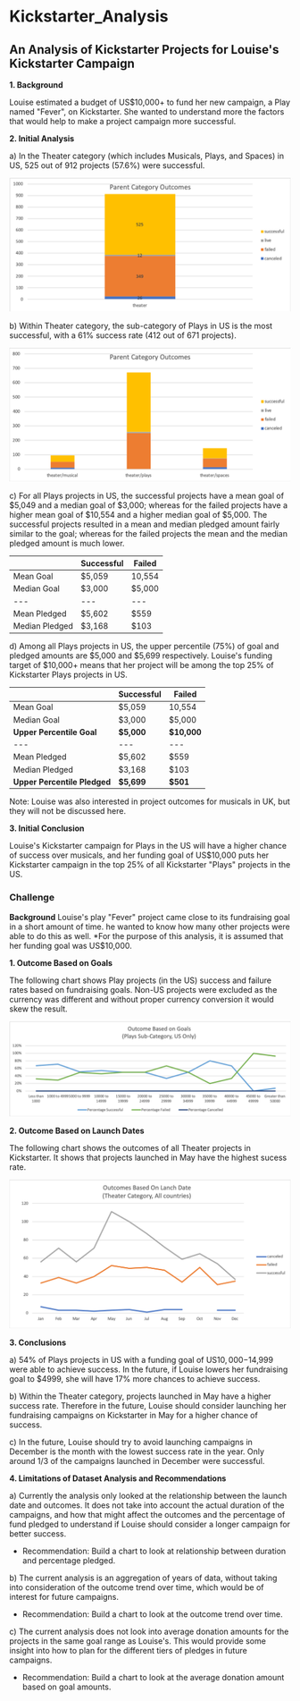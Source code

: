 # Kickstarter_Analysis
## An Analysis of Kickstarter Projects for Louise's Kickstarter Campaign 

**1. Background**

Louise estimated a budget of US$10,000+ to fund her new campaign, a Play named "Fever", on Kickstarter.  She wanted to understand more the factors that would help to make a project campaign more successful. 

**2. Initial Analysis**

a) In the Theater category (which includes Musicals, Plays, and Spaces) in US, 525 out of 912 projects (57.6%) were successful. 

<img width ="600" alt="theater category outcome" src="https://github.com/pegkhiev/Kickstarter_Analysis/blob/master/theater_category_chart.png">

b) Within Theater category, the sub-category of Plays in US is the most successful, with a 61% success rate (412 out of 671 projects).

<img width="600" alt="theater subcatory category outcome" src="https://github.com/pegkhiev/Kickstarter_Analysis/blob/master/parent%20category%20outcome%20chart.png">

c) For all Plays projects in US, the successful projects have a mean goal of $5,049 and a median goal of $3,000; whereas for the failed projects have a higher mean goal of $10,554 and a higher median goal of $5,000.  The successful projects resulted in a mean and median pledged amount fairly similar to the goal; whereas for the failed projects the mean and the median pledged amount is much lower. 

|   |Successful|Failed|
---| --- | ---
Mean Goal | $5,059 | 10,554| 
Median Goal | $3,000 | $5,000| 
---| ---| ---
Mean Pledged | $5,602 | $559|
Median Pledged | $3,168 | $103|

d) Among all Plays projects in US, the upper percentile (75%) of goal and pledged amounts are $5,000 and $5,699 respectively.  Louise's funding target of $10,000+ means that her project will be among the top 25% of Kickstarter Plays projects in US. 

|   |Successful|Failed|
---| --- | ---
Mean Goal | $5,059 | 10,554| 
Median Goal | $3,000 | $5,000| 
**Upper Percentile Goal** | **$5,000** | **$10,000**|
---| ---| ---
Mean Pledged | $5,602 | $559|
Median Pledged | $3,168 | $103|
**Upper Percentile Pledged** | **$5,699** | **$501**|

Note: Louise was also interested in project outcomes for musicals in UK, but they will not be discussed here. 

**3. Initial Conclusion** 

Louise's Kickstarter campaign for Plays in the US will have a higher chance of success over musicals, and her funding goal of US$10,000 puts her Kickstarter campaign in the top 25% of all Kickstarter "Plays" projects in the US. 

### Challenge

**Background**
Louise's play "Fever" project came close to its fundraising goal in a short amount of time.  he wanted to know how many other projects were able to do this as well. *For the purpose of this analysis, it is assumed that her funding goal was US$10,000.

**1. Outcome Based on Goals**

The following chart shows Play projects (in the US) success and failure rates based on fundraising goals.  Non-US projects were excluded as the currency was different and without proper currency conversion it would skew the result. 
 
![Outcome Based on Goals](https://github.com/pegkhiev/Kickstarter_Analysis/blob/master/Outcome_goals_USPlays.png)

**2. Outcome Based on Launch Dates**

The following chart shows the outcomes of all Theater projects in Kickstarter.  It shows that projects launched in May have the highest sucess rate. 

![Outcome Based on Launch Dates](https://github.com/pegkhiev/Kickstarter_Analysis/blob/master/Outcomes_launchdate_Allcountries_theater.png)

**3. Conclusions**

a) 54% of Plays projects in US with a funding goal of US$10,000-$14,999 were able to achieve success.  In the future, if Louise lowers her fundraising goal to $4999, she will have 17% more chances to achieve success. 

b) Within the Theater category, projects launched in May have a higher success rate.  Therefore in the future, Louise should consider launching her fundraising campaigns on Kickstarter in May for a higher chance of success. 

c) In the future, Louise should try to avoid launching campaigns in December is the month with the lowest success rate in the year. Only around 1/3 of the campaigns launched in December were successful. 

**4. Limitations of Dataset Analysis and Recommendations** 

a) Currently the analysis only looked at the relationship between the launch date and outcomes.  It does not take into account the actual duration of the campaigns, and how that might affect the outcomes and the percentage of fund pledged to understand if Louise should consider a longer campaign for better success.  
- Recommendation: Build a chart to look at relationship between duration and percentage pledged. 

b) The current analysis is an aggregation of years of data, without taking into consideration of the outcome trend over time, which would be of interest for future campaigns.  
- Recommendation: Build a chart to look at the outcome trend over time. 

c) The current analysis does not look into average donation amounts for the projects in the same goal range as Louise's.  This would provide some insight into how to plan for the different tiers of pledges in future campaigns. 
- Recommendation: Build a chart to look at the average donation amount based on goal amounts. 


